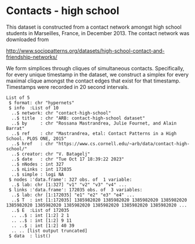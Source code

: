 # Contacts - high school

This dataset is constructed from a contact network amongst high school students
in Marseilles, France, in December 2013. The contact network was downloaded from

http://www.sociopatterns.org/datasets/high-school-contact-and-friendship-networks/

We form simplices through cliques of simultaneous contacts. Specifically, for
every unique timestamp in the dataset, we construct a simplex for every maximal
clique amongst the contact edges that exist for that timestamp. Timestamps were
recorded in 20 second intervals.

```
List of 5
 $ format: chr "hypernets"
 $ info  :List of 10
  ..$ network: chr "contact-high-school"
  ..$ title  : chr "ARB: contact-high-school dataset"
  ..$ by     : chr "Rossana Mastrandrea, Julie Fournet, and Alain Barrat"
  ..$ ref    : chr "Mastrandrea, etal: Contact Patterns in a High School. PLOS ONE, 2015"
  ..$ href   : chr "https://www.cs.cornell.edu/~arb/data/contact-high-school/"
  ..$ creator: chr "V. Batagelj"
  ..$ date   : chr "Tue Oct 17 18:39:22 2023"
  ..$ nNodes : int 327
  ..$ nLinks : int 172035
  ..$ simple : logi NA
 $ nodes :'data.frame': 327 obs. of  1 variable:
  ..$ lab: chr [1:327] "v1" "v2" "v3" "v4" ...
 $ links :'data.frame': 172035 obs. of  3 variables:
  ..$ lab: chr [1:172035] "e1" "e2" "e3" "e4" ...
  ..$ T  : int [1:172035] 1385982020 1385982020 1385982020 1385982020 1385982020 1385982020 1385982020 1385982020 1385982020 1385982020 ...
  ..$ E  :List of 172035
  .. ..$ : int [1:2] 2 1
  .. ..$ : int [1:2] 9 11
  .. ..$ : int [1:2] 40 39
  .. .. [list output truncated]
 $ data  : list()
```

